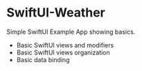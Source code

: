 # SwiftUI-Weather
Simple SwiftUI Example App showing basics.
 - Basic SwiftUI views and modifiers
 - Basic SwiftUI views organization
 - Basic data binding
